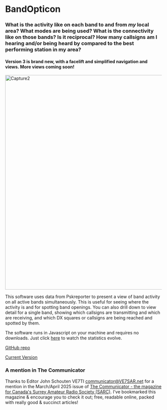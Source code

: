 # BandOpticon
### What is the activity like on each band to and from *my* local area? What modes are being used? What is the connectivity like on those bands? Is it reciprocal? How many callsigns am I hearing and/or being heard by compared to the best performing station in my area?

#### Version 3 is brand new, with a facelift and simplified navigation and views. More views coming soon!

<img width="859" height="690" alt="Capture2" src="https://github.com/user-attachments/assets/2680ac5f-242b-4018-b02c-4c2d08e10efe" />

This software uses data from Pskreporter to present a view of band activity on all active bands simultaneously. This is useful for seeing where the activity is and for spotting band openings. You can also drill down to view detail for a single band, showing which callsigns are transmitting and which are receiving, and which DX squares or callsigns are being reached and spotted by them.

The software runs in Javascript on your machine and requires no downloads. Just click [here](https://g1ojs.github.io/BandOpticon/BandOpticon) to watch the statistics evolve.

[GitHub repo](https://github.com/G1OJS/BandOpticon/)

[Current Version](https://g1ojs.github.io/BandOpticon/BandOpticon)

### A mention in The Communicator
Thanks to Editor John Schouten VE7TI [communicator@VE7SAR.net](communicator@VE7SAR.net) for a mention in the March/April 2025 issue of [The Communicator - the magazine for Canada's Surrey Amateur Radio Society (SARC)](https://www.ve7sar.net/communicator). I've bookmarked this magazine & encourage you to check it out; free, readable online, packed with really good & succinct articles!

<!--

### Screenshots

Click the thumbnails below to see the full size version. 

Main Screen                       |  Band Detail - Calls and Squares  | Band Detail - Call to Call Spots
:--------------------------------:|:---------------------------------:|:--------------------------------:
![BandOpticon 02-10-2024 test version Screenshot 1](https://github.com/user-attachments/assets/2577113d-ea35-4c80-8965-3c82003597d6)|![BandOpticon 02-10-2024 test version Screenshot 2](https://github.com/user-attachments/assets/703332ef-7534-44a2-ba62-7e59b1824436)|![BandOpticon 02-10-2024 test version Screenshot 3](https://github.com/user-attachments/assets/94f4b0f7-7b5e-4f1b-aef7-12db135ff2a9)

-->


